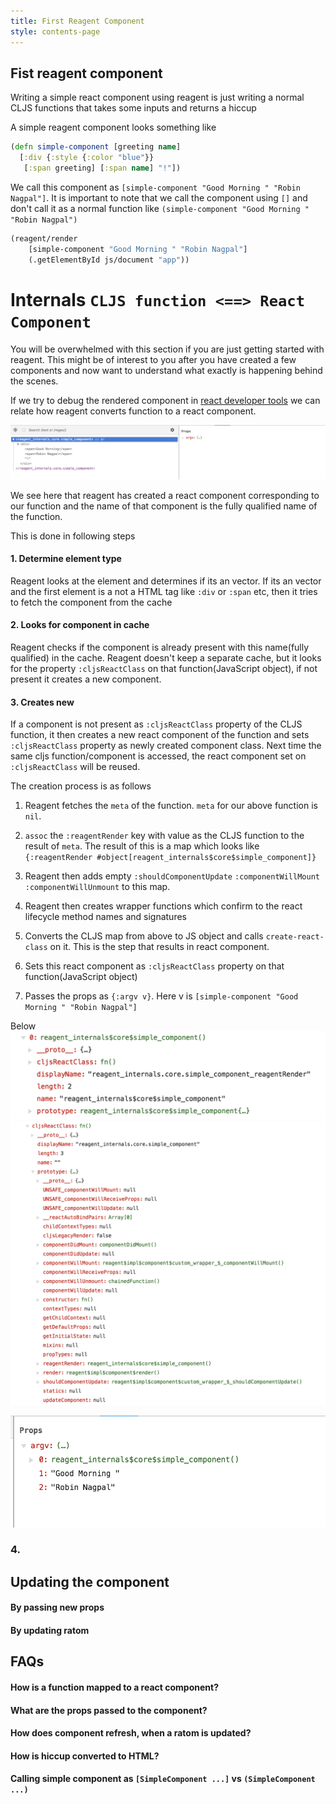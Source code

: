 ```yaml
---
title: First Reagent Component
style: contents-page
---
```


## Fist reagent component
Writing a simple react component using reagent is just writing a normal CLJS
functions that takes some inputs and returns a hiccup

A simple reagent component looks something like 
```clojure
(defn simple-component [greeting name]
  [:div {:style {:color "blue"}}
   [:span greeting] [:span name] "!"])
```
We call this component as `[simple-component "Good Morning " "Robin Nagpal"]`.
It is important to note that we call the component using `[]` and don't call it
as a normal function like `(simple-component "Good Morning " "Robin Nagpal")`
 
```clojure
(reagent/render
    [simple-component "Good Morning " "Robin Nagpal"]
    (.getElementById js/document "app"))
```

# Internals  `CLJS function <==> React Component`
You will be overwhelmed with this section if you are just getting started with 
reagent. This might be of interest to you after you have created a few components
and now want to understand what exactly is happening behind the scenes. 

If we try to debug the rendered component in [react developer tools](https://chrome.google.com/webstore/detail/react-developer-tools/fmkadmapgofadopljbjfkapdkoienihi?hl=en)
we can relate how reagent converts function to a react component.

![Reagent Component](/book/images/web/01-first-component/01-reagent-component.png "Reagent Component")

We see here that reagent has created a react component corresponding to our function
and the name of that component is the fully qualified name of the function.


This is done in following steps

#### 1. Determine element type 
Reagent looks at the element and determines if its an vector. If its an vector and the 
first element is a not a HTML tag like `:div` or `:span` etc, then it tries to fetch
the component from the cache 


#### 2. Looks for component in cache
Reagent checks if the component is already present with this name(fully qualified) 
in the cache. Reagent doesn't keep a separate cache, but it looks for the property
`:cljsReactClass` on that function(JavaScript object), if not present it creates 
a new component. 

#### 3. Creates new
If a component is not present as `:cljsReactClass` property of the CLJS function,
it then  creates a new react component of the function and sets `:cljsReactClass`
property as newly created component class. Next time the same cljs function/component 
is accessed, the react component set on `:cljsReactClass` will be reused.  

The creation process is as follows
1. Reagent fetches the `meta` of the function. `meta` for our above function is `nil`.
2. `assoc` the `:reagentRender` key with value as the CLJS function to the result of `meta`.
 The result of this is a map which looks like
`{:reagentRender #object[reagent_internals$core$simple_component]}`
3. Reagent then adds empty  `:shouldComponentUpdate` `:componentWillMount` `:componentWillUnmount` to 
this map. 
4. Reagent then creates wrapper functions which confirm to the react lifecycle method names and signatures
5. Converts the CLJS map from above to JS object and calls `create-react-class` on it. 
This is the step that results in react component.
6. Sets this react component as `:cljsReactClass` property on that function(JavaScript object)


7. Passes the props as `{:argv v}`. Here v is `[simple-component "Good Morning " "Robin Nagpal"]`

Below 
![Component Props](/book/images/web/01-first-component/03-simple_component.png "Reagent Component")  
![Component Props](/book/images/web/01-first-component/04-cljsReactClass-prtotype.png "Reagent Component")  

![Component Props](/book/images/web/01-first-component/02-argv-props.png "Reagent Component")    

  


### 4.  

## Updating the component



#### By passing new props

#### By updating ratom


## FAQs
#### How is a function mapped to a react component?

#### What are the props passed to the component?

#### How does component refresh, when a ratom is updated?

#### How is hiccup converted to HTML?

#### Calling simple component as `[SimpleComponent ...]` vs `(SimpleComponent ...)`
